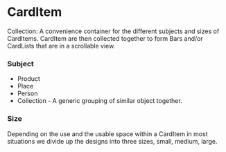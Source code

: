 # CardItem

Collection: A convenience container for the different subjects and sizes of CardItems.  CardItem are then collected together to form Bars and/or CardLists that are in a scrollable view.

### Subject

- Product
- Place
- Person
- Collection - A generic grouping of similar object together.

### Size

Depending on the use and the usable space within a CardItem in most situations we divide up the designs into three sizes, small, medium, large. 

